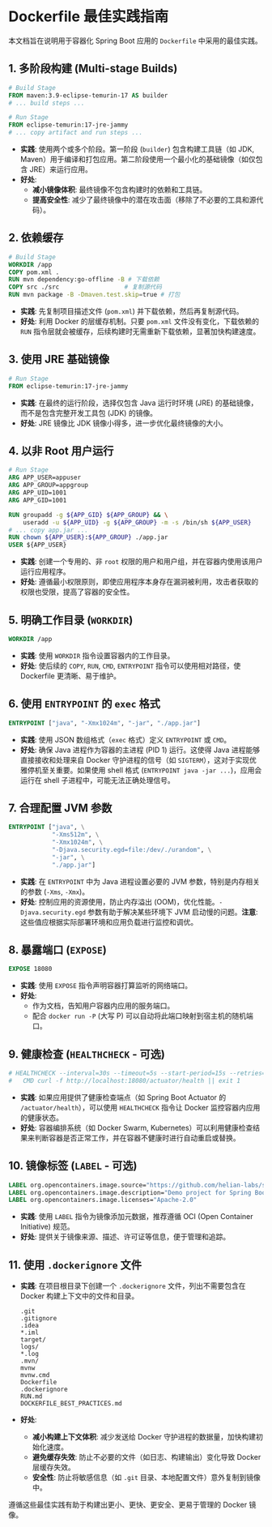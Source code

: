 # Dockerfile 最佳实践指南

本文档旨在说明用于容器化 Spring Boot 应用的 `Dockerfile` 中采用的最佳实践。

## 1. 多阶段构建 (Multi-stage Builds)

```dockerfile
# Build Stage
FROM maven:3.9-eclipse-temurin-17 AS builder
# ... build steps ...

# Run Stage
FROM eclipse-temurin:17-jre-jammy
# ... copy artifact and run steps ...
```

* **实践**: 使用两个或多个阶段。第一阶段 (`builder`) 包含构建工具链（如 JDK, Maven）用于编译和打包应用。第二阶段使用一个最小化的基础镜像（如仅包含 JRE）来运行应用。
* **好处**:
  * **减小镜像体积**: 最终镜像不包含构建时的依赖和工具链。
  * **提高安全性**: 减少了最终镜像中的潜在攻击面（移除了不必要的工具和源代码）。

## 2. 依赖缓存

```dockerfile
# Build Stage
WORKDIR /app
COPY pom.xml .
RUN mvn dependency:go-offline -B # 下载依赖
COPY src ./src                  # 复制源代码
RUN mvn package -B -Dmaven.test.skip=true # 打包
```

* **实践**: 先复制项目描述文件 (`pom.xml`) 并下载依赖，然后再复制源代码。
* **好处**: 利用 Docker 的层缓存机制。只要 `pom.xml` 文件没有变化，下载依赖的 `RUN` 指令层就会被缓存，后续构建时无需重新下载依赖，显著加快构建速度。

## 3. 使用 JRE 基础镜像

```dockerfile
# Run Stage
FROM eclipse-temurin:17-jre-jammy
```

* **实践**: 在最终的运行阶段，选择仅包含 Java 运行时环境 (JRE) 的基础镜像，而不是包含完整开发工具包 (JDK) 的镜像。
* **好处**: JRE 镜像比 JDK 镜像小得多，进一步优化最终镜像的大小。

## 4. 以非 Root 用户运行

```dockerfile
# Run Stage
ARG APP_USER=appuser
ARG APP_GROUP=appgroup
ARG APP_UID=1001
ARG APP_GID=1001

RUN groupadd -g ${APP_GID} ${APP_GROUP} && \
    useradd -u ${APP_UID} -g ${APP_GROUP} -m -s /bin/sh ${APP_USER}
# ... copy app.jar ...
RUN chown ${APP_USER}:${APP_GROUP} ./app.jar
USER ${APP_USER}
```

* **实践**: 创建一个专用的、非 `root` 权限的用户和用户组，并在容器内使用该用户运行应用程序。
* **好处**: 遵循最小权限原则，即使应用程序本身存在漏洞被利用，攻击者获取的权限也受限，提高了容器的安全性。

## 5. 明确工作目录 (`WORKDIR`)

```dockerfile
WORKDIR /app
```

* **实践**: 使用 `WORKDIR` 指令设置容器内的工作目录。
* **好处**: 使后续的 `COPY`, `RUN`, `CMD`, `ENTRYPOINT` 指令可以使用相对路径，使 Dockerfile 更清晰、易于维护。

## 6. 使用 `ENTRYPOINT` 的 `exec` 格式

```dockerfile
ENTRYPOINT ["java", "-Xmx1024m", "-jar", "./app.jar"]
```

* **实践**: 使用 JSON 数组格式（`exec` 格式）定义 `ENTRYPOINT` 或 `CMD`。
* **好处**: 确保 Java 进程作为容器的主进程 (PID 1) 运行。这使得 Java 进程能够直接接收和处理来自 Docker 守护进程的信号（如 `SIGTERM`），这对于实现优雅停机至关重要。如果使用 shell 格式 (`ENTRYPOINT java -jar ...`)，应用会运行在 shell 子进程中，可能无法正确处理信号。

## 7. 合理配置 JVM 参数

```dockerfile
ENTRYPOINT ["java", \
            "-Xms512m", \
            "-Xmx1024m", \
            "-Djava.security.egd=file:/dev/./urandom", \
            "-jar", \
            "./app.jar"]
```

* **实践**: 在 `ENTRYPOINT` 中为 Java 进程设置必要的 JVM 参数，特别是内存相关的参数 (`-Xms`, `-Xmx`)。
* **好处**: 控制应用的资源使用，防止内存溢出 (OOM)，优化性能。`-Djava.security.egd` 参数有助于解决某些环境下 JVM 启动慢的问题。**注意**: 这些值应根据实际部署环境和应用负载进行监控和调优。

## 8. 暴露端口 (`EXPOSE`)

```dockerfile
EXPOSE 18080
```

* **实践**: 使用 `EXPOSE` 指令声明容器打算监听的网络端口。
* **好处**:
  * 作为文档，告知用户容器内应用的服务端口。
  * 配合 `docker run -P` (大写 P) 可以自动将此端口映射到宿主机的随机端口。

## 9. 健康检查 (`HEALTHCHECK` - 可选)

```dockerfile
# HEALTHCHECK --interval=30s --timeout=5s --start-period=15s --retries=3 \
#   CMD curl -f http://localhost:18080/actuator/health || exit 1
```

* **实践**: 如果应用提供了健康检查端点（如 Spring Boot Actuator 的 `/actuator/health`），可以使用 `HEALTHCHECK` 指令让 Docker 监控容器内应用的健康状态。
* **好处**: 容器编排系统（如 Docker Swarm, Kubernetes）可以利用健康检查结果来判断容器是否正常工作，并在容器不健康时进行自动重启或替换。

## 10. 镜像标签 (`LABEL` - 可选)

```dockerfile
LABEL org.opencontainers.image.source="https://github.com/helian-labs/spring-boot-template-ddd"
LABEL org.opencontainers.image.description="Demo project for Spring Boot DDD Template"
LABEL org.opencontainers.image.licenses="Apache-2.0"
```

* **实践**: 使用 `LABEL` 指令为镜像添加元数据，推荐遵循 OCI (Open Container Initiative) 规范。
* **好处**: 提供关于镜像来源、描述、许可证等信息，便于管理和追踪。

## 11. 使用 `.dockerignore` 文件

* **实践**: 在项目根目录下创建一个 `.dockerignore` 文件，列出不需要包含在 Docker 构建上下文中的文件和目录。

    ```.dockerignore
    .git
    .gitignore
    .idea
    *.iml
    target/
    logs/
    *.log
    .mvn/
    mvnw
    mvnw.cmd
    Dockerfile
    .dockerignore
    RUN.md
    DOCKERFILE_BEST_PRACTICES.md
    ```

* **好处**:
  * **减小构建上下文体积**: 减少发送给 Docker 守护进程的数据量，加快构建初始化速度。
  * **避免缓存失效**: 防止不必要的文件（如日志、构建输出）变化导致 Docker 层缓存失效。
  * **安全性**: 防止将敏感信息（如 `.git` 目录、本地配置文件）意外复制到镜像中。

遵循这些最佳实践有助于构建出更小、更快、更安全、更易于管理的 Docker 镜像。
